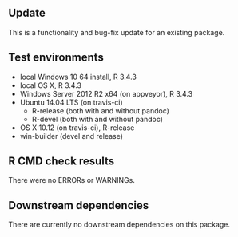 ## Update

This is a functionality and bug-fix update for an existing package.

## Test environments

* local Windows 10 64 install, R 3.4.3
* local OS X, R 3.4.3
* Windows Server 2012 R2 x64 (on appveyor), R 3.4.3
* Ubuntu 14.04 LTS (on travis-ci)
  * R-release (both with and without pandoc)
  * R-devel   (both with and without pandoc)
* OS X 10.12 (on travis-ci), R-release
* win-builder (devel and release)

## R CMD check results

There were no ERRORs or WARNINGs.

## Downstream dependencies

There are currently no downstream dependencies on this package.
